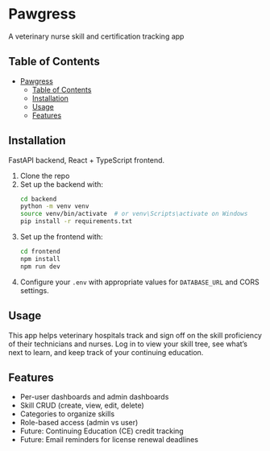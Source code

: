 # Pawgress

A veterinary nurse skill and certification tracking app

## Table of Contents

- [Pawgress](#pawgress)
  - [Table of Contents](#table-of-contents)
  - [Installation](#installation)
  - [Usage](#usage)
  - [Features](#features)

## Installation

FastAPI backend, React + TypeScript frontend.

1. Clone the repo
2. Set up the backend with:
    ```bash
    cd backend
    python -m venv venv
    source venv/bin/activate  # or venv\Scripts\activate on Windows
    pip install -r requirements.txt
    ```
3. Set up the frontend with:
    ```bash
    cd frontend
    npm install
    npm run dev
    ```
4. Configure your `.env` with appropriate values for `DATABASE_URL` and CORS settings.

## Usage

This app helps veterinary hospitals track and sign off on the skill proficiency of their technicians and nurses. Log in to view your skill tree, see what’s next to learn, and keep track of your continuing education.

## Features

- Per-user dashboards and admin dashboards
- Skill CRUD (create, view, edit, delete)
- Categories to organize skills
- Role-based access (admin vs user)
- Future: Continuing Education (CE) credit tracking
- Future: Email reminders for license renewal deadlines